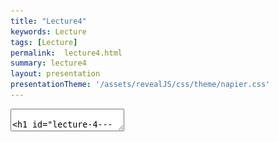 ```yaml
---
title: "Lecture4"
keywords: Lecture
tags: [Lecture]
permalink:  lecture4.html
summary: lecture4
layout: presentation
presentationTheme: '/assets/revealJS/css/theme/napier.css' 
---
```

<section data-markdown data-separator="^\n---\n$" data-separator-vertical="^\n--\n$">
<textarea data-template>

# Lecture 4 - System Dynamics
### SET09121 - Games Engineering

<br><br>
Kevin Chalmers and Sam Serrels

School of Computing. Edinburgh Napier University


---

# Recommended Reading

 Game Design Workshop. 3rd Edition. Fullerton (2014).
- Read Chapter 5 on System Dynamics.

 ![image](assets/images/gdw_book.jpg)


---

# Example -- Donkey Kong: what do you see? 


<iframe width="760" height="515" src="https://www.youtube.com/embed/Pp2aMs38ERY" frameborder="0" allow="accelerometer; autoplay; encrypted-media; gyroscope; picture-in-picture" allowfullscreen></iframe>

---

# What is a System?


- An example of a system is an engine.
 - This is why we are building an engine in the module.
- An engine is a system with a particular objective.
 - That objective is to power some form of manual action.
- We can apply our formal elements into thinking about systems.

 ![image](assets/images/engine.jpg)


---

# What is a System? Defining Objects

**Objects**

- Objects are the basic elements of a system. Consider the objects you define in object-oriented development.
 - A system is the interaction between a collection of objects.
- For example: an engine, steering wheel, and wheels interact together to allow a car to operate.
- The complexity of the underlying system is hidden behind an interface. For a car, this is the steering wheels and pedals.
- Objects are defined by their properties and behaviors. 
- What objects can you see in other systems?


---

# What is a System? Object Properties

**Properties**

- Properties are the attributes of the objects in a system.
- From an object-oriented point of view, properties are the values stored in the object, which may themselves be objects.
- Properties are the descriptive data that can be analysed, extracted or modified.
- Properties are also a method to allow unique identification of individual objects.
- What are the properties of objects you see in other systems?
- From our rules (Formal Elements) we have extracted most of our objects and their properties.
- Rules (Formal Elements) --> Objects and their Properties.


---

# What is a System? Object Behaviours

**Behaviours**

- Behaviours are the actions that an object undertakes.
 - Object-orientation calls these methods.
 - Some of the behaviours are on the state of the object.
  - An engine requires fuel to be turned on.
  - We will look at state and state management later in the module.
  - Remember: our formal rules can restrict our formal procedures.
 - Behaviours can be complicated.
- What object behaviours of objects do you see in other systems?
- Rules and Procedures of Formal Elements can help us extract some of the object behaviours.
 - Rules and Procedures -> Behaviours (Systems)


---

# What is a System? Relationships Between Objects

**Relationships**

- Once we have a collection of objects we can define some rudimentary systems.
- Objects themselves do not form a system. Systems are relationship between the objects.
 - Depend on the context of use.
     - A car engine turns wheels.
     - A jet engine propels a plane.
 - We must determine the relationships between our objects to create a system.
- A game is a system!
 - With a shiny graphical front end.
 - Remember: the graphical presentation is almost separate from the system operation.


---

# Objects


---

# Games as Systems: Objects

**Objects**

 - Objects are the basic elements of a system.
 - In games the most basic of object is usually called an **Entity**
 - Almost everything in a game is an object.
     - For example: players, opponents, environment.
 - As developers we must identify these objects and develop them.
 - Games are similar to standard applications although the object relationship are probably more dynamic.
- What objects can you identify in the games you play?


---

# What Objects Are Here? 

![image](assets/images/mario.jpg)


---

# Games as Systems: Properties

**Properties**

- Define the data attached to an object.
- Some common properties include:
    - Position.
    - Graphic.
    - A flag (bool) to indicate whether the object is alive.
- A basic entity in a game can have numerous properties and sub-components.
 - RPG in particular has lots of properties.
 - We will examine how we compose objects later.
- What properties can you identify in the games you play?


---

# What Properties are Here? 

![image](assets/images/dragon_age.jpg)


---

# Behaviours

---

# Games as Systems: Behaviours

**Behaviours**
- Define what our objects can do.
- We are normally thinking about what can happen during the update step.
 - For example, when B is pressed the player should jump.
 - Player's actions are normally based on the controls (Procedures from Formal Elements).
 - Computer controlled actions are normally supplied via some form of Artificial Intelligence.
- The physical objects are normally controlled by the physics system.
- What behaviours do you see in the games that you play?


---

# What Behaviours are Here? 

![image](assets/images/minecraft.jpg)


---

# What Behaviours are Here? 

![image](assets/images/pacman.gif)


---

**Describe your favourite game as a system.** 

Pick one of your favourite games and described the objects, their properties and their behaviours.


Keep it abstract, but consider how you would program these.


---

# Relationships


---

# Games as Systems: Relationships

**Relationships**

- Games have complex and dynamic relationships based on the game state.
- Some relationships are simple.
    - The game character relates to the world via a position.
- Some relationships can be based on the current state.
    - If character is evil then guards will chase on sight.
- Relationships can also be defined by the rules of the game.
- Possibly the hardest concept to understand in software development.
- May also cause difficulties later in development when considering optimisation.

---

# What Relationships are Here? 

![image](assets/images/cities_skylines.jpg)

---

# De-constructing Games


---

# De-constructing Tic-Tac-Toe
- A system is more than the objects that make it up.
 - Dynamic relationships cause unforeseen interactions and Conflict.
 - Small changes in object properties can have a dramatic effect.
- Tic-Tac-Toe (noughts and crosses) is a simple game.
 - **Objects:** squares.
 - **Properties:** symbol within the square (`O`, `X`, or empty).
 - **Behaviours:** set symbol in square.
 - **Relationships:** based on location of matching symbols. Important considering the gameplay mechanic.


---

# Tic-Tac-Toe Game States 

![image](assets/images/tic-tac-toe.jpg)


---

# De-constructing Chess
- Chess is a significantly more complex and strategic game than Tic-Tac-Toe.
- From a system's point of view, chess and tic-tac-toe are very similar.
 - **Objects**: squares, pieces.
 - **Properties**: colour, rank, location of piece.
 - **Behaviours**: move piece.
 - **Relationships**: location of piece to other pieces.
- Why is the outcome so different?


---

# Game Flow

- The key difference is the range of possibilities.
- Games should offer possibility; unpredictability.
- A game also needs to be simple.
- Games can be defined by the flow of possibilities or structure through the game.
- As stated: objects are simple; the relationships between the objects lead to the complexity.


---

# Game Flow

 ![image](assets/images/gameflow.png)


---

# Example Systems


---

# Economics
- Many games have a simple economy where resources can be exchanged.
 - Remember that Resources are a Formal Element.
- The use of currency is seen in a wide range of games:
 - RPGs.
 - Assassin's Creed series.
 - Batman: Arkham series.
 - etc.
- What does an economy require from a systems point of view?


---

# What systems does an Economy need?

 ![image](assets/images/economics.png)


---

# Emergent Systems

- Emergent systems exhibit behavior not explicitly programmed. The behavior emerges from the rules placed on the objects.
 - Birds flocking is such a behavior.
 - Very relative to game AI.
- Nature is full of such systems.
- Examples include: Game of Life; Spore; The Sims (sort of).

 ![image](https://66.media.tumblr.com/303da0502e45b38484e73b174b3db9db/tumblr_nhte1rMwH01teec4eo2_500.gif)
 ![image](https://media.indiedb.com/images/articles/1/182/181609/flock4.gif)

---

# Software System
- The common approach to writing software is through object-orientation.
 - Standard model in C\#, Java, and used in C++.
- With object-orientation we have:
 -  **Objects**: which are instances of classes.
 -  **Attributes**: which are the properties of the objects.
 -  **Methods**: which are behaviours associated with objects.

 ![image](assets/images/uml.png)


---

# Back to Donkey Kong 

<iframe width="760" height="515" src="https://www.youtube.com/embed/Pp2aMs38ERY" frameborder="0" allow="accelerometer; autoplay; encrypted-media; gyroscope; picture-in-picture" allowfullscreen></iframe>


---

# System Interaction and Control
- A system does not always need interaction.
 - A game definitely does.
- Some things to consider:
 - What information is provided to the player about the system?
 - What can the player control?
 - How does the player control these objects?
 - What feedback occurs within the system?
 - How do these considerations affect the gameplay?
- A game will require tuning and polish to get all of these factors correct.

---

# Summary


---

# Summary
- From this lecture you should understand:
 - **Objects:** the parts that make up a system.
 - **Properties:** the values that define the objects of the system.
 - **Behaviours:** what functions does an object perform in a system.
 - **Relationships:** how do the objects interact with each other.
- You should use these principles to try and de-construct games thatyou are familiar with.

** This is how Object orientation Works **

OO is a great way of describing and building systems of objects (games)

However; in practice,  actually programming these systems can be tricky. There are other extensions to OO that we will cover later. But designing an planning the OO way is a great way to design systems that will exist as software.